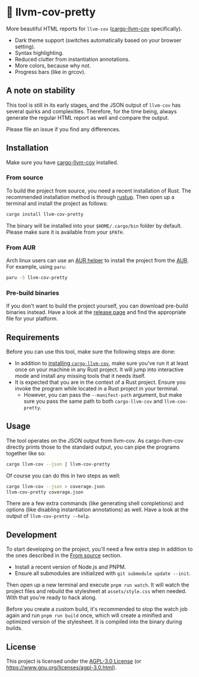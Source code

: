 # 💄 llvm-cov-pretty

More beautiful HTML reports for `llvm-cov` ([cargo-llvm-cov](https://github.com/taiki-e/cargo-llvm-cov) specifically).

- Dark theme support (switches automatically based on your browser setting).
- Syntax highlighting.
- Reduced clutter from instantiation annotations.
- More colors, because why not.
- Progress bars (like in grcov).

## A note on stability

This tool is still in its early stages, and the JSON output of `llvm-cov` has several quirks and complexities. Therefore, for the time being, always generate the regular HTML report as well and compare the output.

Please file an issue if you find any differences.

## Installation

Make sure you have [cargo-llvm-cov](https://github.com/taiki-e/cargo-llvm-cov#installation) installed.

### From source

To build the project from source, you need a recent installation of Rust. The recommended installation method is through [rustup](https://rustup.rs/). Then open up a terminal and install the project as follows:

```sh
cargo install llvm-cov-pretty
```

The binary will be installed into your `$HOME/.cargo/bin` folder by default. Please make sure it is available from your `$PATH`.

### From AUR

Arch linux users can use an [AUR helper](https://wiki.archlinux.org/title/AUR_helpers) to install the project from the [AUR](https://aur.archlinux.org). For example, using `paru`:

```sh
paru -S llvm-cov-pretty
```

### Pre-build binaries

If you don't want to build the project yourself, you can download pre-build binaries instead. Have a look at the [release page](https://github.com/dnaka91/llvm-cov-pretty/releases) and find the appropriate file for your platform.

## Requirements

Before you can use this tool, make sure the following steps are done:

- In addition to [installing `cargo-llvm-cov`](#installation), make sure you've run it at least once on your machine in any Rust project. It will jump into interactive mode and install any missing tools that it needs itself.
- It is expected that you are in the context of a Rust project. Ensure you invoke the program while located in a Rust project in your terminal.
  - However, you can pass the `--manifest-path` argument, but make sure you pass the same path to both `cargo-llvm-cov` and `llvm-cov-pretty`.

## Usage

The tool operates on the JSON output from llvm-cov. As cargo-llvm-cov directly prints those to the standard output, you can pipe the programs together like so:

```sh
cargo llvm-cov --json | llvm-cov-pretty
```

Of course you can do this in two steps as well:

```sh
cargo llvm-cov --json > coverage.json
llvm-cov-pretty coverage.json
```

There are a few extra commands (like generating shell completions) and options (like disabling instantiation annotations) as well. Have a look at the output of `llvm-cov-pretty --help`.

## Development

To start developing on the project, you'll need a few extra step in addition to the ones described in the [From source](#from-source) section.

- Install a recent version of Node.js and PNPM.
- Ensure all submodules are initialized with `git submodule update --init`.

Then open up a new terminal and execute `pnpm run watch`. It will watch the project files and rebuild the stylesheet at `assets/style.css` when needed. With that you're ready to hack along.

Before you create a custom build, it's recommended to stop the watch job again and run `pnpm run build` once, which will create a minified and optimized version of the stylesheet. It is compiled into the binary during builds.

## License

This project is licensed under the [AGPL-3.0 License](LICENSE) (or
<https://www.gnu.org/licenses/agpl-3.0.html>).
